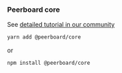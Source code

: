 ### Peerboard core

See [detailed tutorial in our community](https://community.peerboard.com/post/1162435747)

```bash
yarn add @peerboard/core
```
or
```bash
npm install @peerboard/core 
``` 
